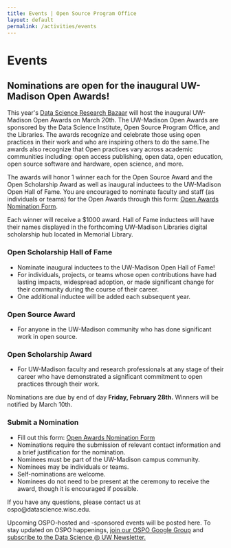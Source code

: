 ```yaml
---
title: Events | Open Source Program Office
layout: default
permalink: /activities/events
---
```


<h1 class="page-title uw-mini-bar">Events</h1>

<h2>Nominations are open for the inaugural UW-Madison Open Awards!</h2>

<p>This year's <a href="https://bazaar.datascience.wisc.edu/">Data Science Research Bazaar</a> will host the inaugural UW-Madison Open Awards on March 20th. The UW-Madison Open Awards are sponsored by the Data Science Institute, Open Source Program Office, and the Libraries. The awards recognize and celebrate those using open practices in their work and who are inspiring others to do the same.The awards also recognize that Open practices vary across academic communities including: open access publishing, open data, open education, open source software and hardware, open science, and more.</p>

<p>The awards will honor 1 winner each for the Open Source Award and the Open Scholarship Award as well as inaugural inductees to the UW-Madison Open Hall of Fame. You are encouraged to nominate faculty and staff (as individuals or teams) for the Open Awards through this form: <a href="https://forms.gle/Sc4ogrQLZu5PEdPr8">Open Awards Nomination Form</a>.
</p>

<p>Each winner will receive a $1000 award. Hall of Fame inductees will have their names displayed in the forthcoming UW-Madison Libraries digital scholarship hub located in Memorial Library.</p>

<h3>Open Scholarship Hall of Fame</h3>
<ul>
  <li>Nominate inaugural inductees to the UW-Madison Open Hall of Fame!</li>
  <li>For individuals, projects, or teams whose open contributions have had lasting impacts, widespread adoption, or made significant change for their community during the course of their career.</li>
  <li>One additional inductee will be added each subsequent year.</li>
</ul>

<h3>Open Source Award</h3>
<ul>
  <li>For anyone in the UW-Madison community who has done significant work in open source.</li>
</ul>

<h3>Open Scholarship Award</h3>
<ul>
  <li>For UW-Madison faculty and research professionals at any stage of their career who have demonstrated a significant commitment to open practices through their work.</li>
</ul>

<p>Nominations are due by end of day <b>Friday, February 28th.</b> Winners will be notified by March 10th.</p>

<h3>Submit a Nomination</h3>
<ul>
  <li>Fill out this form: <a href="https://forms.gle/Sc4ogrQLZu5PEdPr8">Open Awards Nomination Form</a></li>
  <li>Nominations require the submission of relevant contact information and a brief justification for the nomination.</li>
  <li>Nominees must be part of the UW-Madison campus community.</li>
  <li>Nominees may be individuals or teams.</li>
  <li>Self-nominations are welcome.</li>
  <li>Nominees do not need to be present at the ceremony to receive the award, though it is encouraged if possible.</li>
</ul>

<p>If you have any questions, please contact us at ospo@datascience.wisc.edu.</p>

<p class="page-description">Upcoming OSPO-hosted and -sponsored events will be posted here. To stay updated on OSPO happenings, <a href="https://groups.google.com/u/1/a/g-groups.wisc.edu/g/ospo">join our OSPO Google Group</a> and <a href="https://datascience.wisc.edu/newsletter/">subscribe to the Data Science @ UW Newsletter.</a></p>
